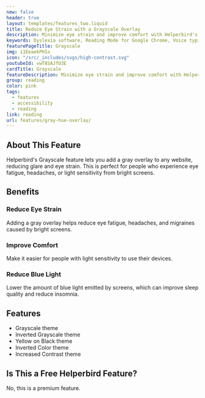 ```yaml
---
new: false
header: true
layout: templates/features_two.liquid
title: Reduce Eye Strain with a Grayscale Overlay
description: Minimize eye strain and improve comfort with Helperbird's Grayscale feature. Apply a gray overlay to any website to lessen glare, making your reading experience more enjoyable and reducing visual fatigue.
keywords: Dyslexia software, Reading Mode for Google Chrome, Voice typing for Chrome, Text to speech for Chrome, text reader, Immersive Reader, dyslexia fonts, accessibility software, dyslexia software, Helperbird for Edge, Helperbird for Firefox, Helperbird for Chrome, Opendyslexic for Chrome, OpenDyslexic
featurePageTitle: Grayscale
img: i1EeaekPHIo
icon: "/src/_includes/svgs/high-contrast.svg"
youtubeId: vwT8SAJfU3E
cardTitle: Grayscale
featureDescription: Minimize eye strain and improve comfort with Helperbird's Grayscale feature. Apply a gray overlay to any website to lessen glare, making your reading experience more enjoyable and reducing visual fatigue.
group: reading
color: pink
tags: 
  - features
  - accessibility
  - reading
link: reading
url: features/gray-hue-overlay/
---
```


## About This Feature

Helperbird's Grayscale feature lets you add a gray overlay to any website, reducing glare and eye strain. This is perfect for people who experience eye fatigue, headaches, or light sensitivity from bright screens.

## Benefits

### Reduce Eye Strain
Adding a gray overlay helps reduce eye fatigue, headaches, and migraines caused by bright screens.

### Improve Comfort
Make it easier for people with light sensitivity to use their devices.

### Reduce Blue Light
Lower the amount of blue light emitted by screens, which can improve sleep quality and reduce insomnia.

## Features

- Grayscale theme
- Inverted Grayscale theme
- Yellow on Black theme
- Inverted Color theme
- Increased Contrast theme

## Is This a Free Helperbird Feature?

No, this is a premium feature.

